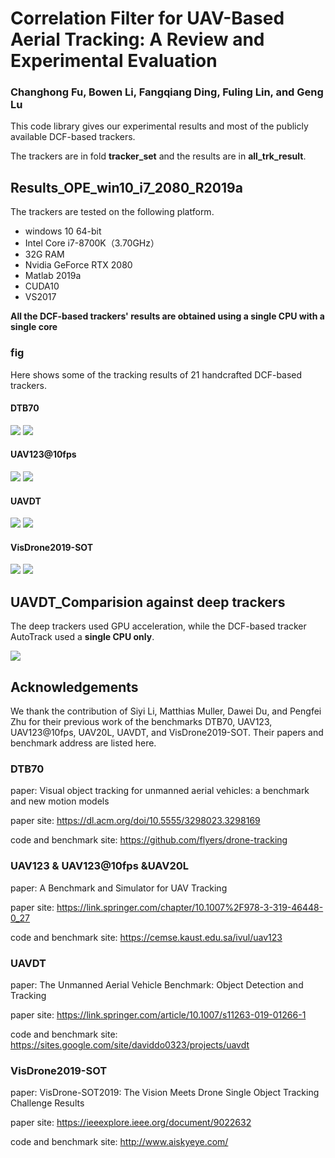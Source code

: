 # Correlation Filter for UAV-Based Aerial Tracking: A Review and Experimental Evaluation

### Changhong Fu, Bowen Li, Fangqiang Ding, Fuling Lin, and Geng Lu



This code library gives our experimental results and most of the publicly available DCF-based trackers.



The trackers are in fold **tracker_set** and the results are in **all_trk_result**.



## Results_OPE_win10_i7_2080_R2019a

The trackers are tested on the following platform.

- windows 10 64-bit
- Intel Core i7-8700K（3.70GHz）
- 32G RAM
- Nvidia GeForce RTX 2080
- Matlab 2019a
- CUDA10
- VS2017

**All the DCF-based trackers' results are obtained using a single CPU with a single core**

### fig

Here shows some of the tracking results of 21 handcrafted DCF-based trackers.


#### DTB70

<img src="./fig/DTB70_Pre_hand.png">

<img src="./fig/DTB70_Suc_hand.png">

#### UAV123@10fps

<img src="./fig/UAV123@10fps_Pre_hand.png">

<img src="./fig/UAV123@10fps_Suc_hand.png">

#### UAVDT

<img src="./fig/UAVDT_Pre_hand.png">

<img src="./fig/UAVDT_Suc_hand.png">

#### VisDrone2019-SOT

<img src="./fig/VisDrone_Pre_hand.png">

<img src="./fig/VisDrone_Suc_hand.png">

## UAVDT_Comparision against deep trackers

The deep trackers used GPU acceleration, while the DCF-based tracker AutoTrack used a **single CPU only**.

<img src="./fig/UAVDT_Pre_deep.png">

## Acknowledgements

We thank the contribution of  Siyi Li, Matthias Muller, Dawei Du, and Pengfei Zhu for their previous work of the benchmarks DTB70, UAV123, UAV123@10fps, UAV20L, UAVDT, and VisDrone2019-SOT. Their papers and benchmark address are listed here.

### DTB70

paper: Visual object tracking for unmanned aerial vehicles: a benchmark and new motion models

paper site: https://dl.acm.org/doi/10.5555/3298023.3298169

code and benchmark site: https://github.com/flyers/drone-tracking

### UAV123 & UAV123@10fps &UAV20L

paper: A Benchmark and Simulator for UAV Tracking 

paper site: https://link.springer.com/chapter/10.1007%2F978-3-319-46448-0_27

code and benchmark site: https://cemse.kaust.edu.sa/ivul/uav123

### UAVDT

paper: The Unmanned Aerial Vehicle Benchmark: Object Detection and Tracking  

paper site: https://link.springer.com/article/10.1007/s11263-019-01266-1

code and benchmark site: https://sites.google.com/site/daviddo0323/projects/uavdt

### VisDrone2019-SOT

paper: VisDrone-SOT2019: The Vision Meets Drone
Single Object Tracking Challenge Results  

paper site: https://ieeexplore.ieee.org/document/9022632

code and benchmark site: http://www.aiskyeye.com/  
